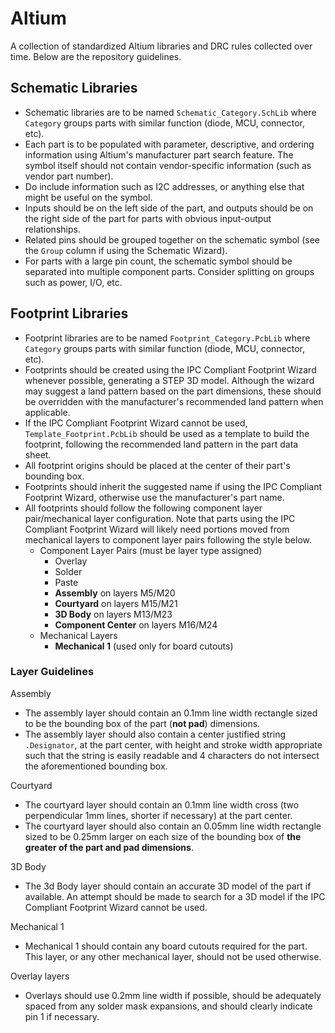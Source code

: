 # Altium
A collection of standardized Altium libraries and DRC rules collected over time. Below are the repository guidelines.

## Schematic Libraries
* Schematic libraries are to be named `Schematic_Category.SchLib` where `Category` groups parts with similar function (diode, MCU, connector, etc).  
* Each part is to be populated with parameter, descriptive, and ordering information using Altium's manufacturer part search feature. The symbol itself should not contain vendor-specific information (such as vendor part number).
* Do include information such as I2C addresses, or anything else that might be useful on the symbol.
* Inputs should be on the left side of the part, and outputs should be on the right side of the part for parts with obvious input-output relationships.
* Related pins should be grouped together on the schematic symbol (see the `Group` column if using the Schematic Wizard). 
* For parts with a large pin count, the schematic symbol should be separated into multiple component parts. Consider splitting on groups such as power, I/O, etc.

## Footprint Libraries
* Footprint libraries are to be named `Footprint_Category.PcbLib` where `Category` groups parts with similar function (diode, MCU, connector, etc).
* Footprints should be created using the IPC Compliant Footprint Wizard whenever possible, generating a STEP 3D model. Although the wizard may suggest a land pattern based on the part dimensions, these should be overridden with the manufacturer's recommended land pattern when applicable.
* If the IPC Compliant Footprint Wizard cannot be used, `Template_Footprint.PcbLib` should be used as a template to build the footprint, following the recommended land pattern in the part data sheet.
* All footprint origins should be placed at the center of their part's bounding box.
* Footprints should inherit the suggested name if using the IPC Compliant Footprint Wizard, otherwise use the manufacturer's part name.
* All footprints should follow the following component layer pair/mechanical layer configuration. Note that parts using the IPC Compliant Footprint Wizard will likely need portions moved from mechanical layers to component layer pairs following the style below.
  * Component Layer Pairs (must be layer type assigned)
    * Overlay
    * Solder
    * Paste
    * **Assembly** on layers M5/M20
    * **Courtyard** on layers M15/M21
    * **3D Body** on layers M13/M23
    * **Component Center** on layers M16/M24
  * Mechanical Layers
    * **Mechanical 1** (used only for board cutouts)

### Layer Guidelines
Assembly
* The assembly layer should contain an 0.1mm line width rectangle sized to be the bounding box of the part (**not pad**) dimensions.
* The assembly layer should also contain a center justified string `.Designator`, at the part center, with height and stroke width appropriate such that the string is easily readable and 4 characters do not intersect the aforementioned bounding box.
  
Courtyard
* The courtyard layer should contain an 0.1mm line width cross (two perpendicular 1mm lines, shorter if necessary) at the part center.
* The courtyard layer should also contain an 0.05mm line width rectangle sized to be 0.25mm larger on each size of the bounding box of **the greater of the part and pad dimensions**.
  
3D Body
* The 3d Body layer should contain an accurate 3D model of the part if available. An attempt should be made to search for a 3D model if the IPC Compliant Footprint Wizard cannot be used.

Mechanical 1
* Mechanical 1 should contain any board cutouts required for the part. This layer, or any other mechanical layer, should not be used otherwise.
  
Overlay layers
* Overlays should use 0.2mm line width if possible, should be adequately spaced from any solder mask expansions, and should clearly indicate pin 1 if necessary.

